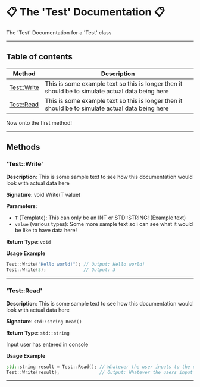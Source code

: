 # :clipboard: The 'Test' Documentation :clipboard:

The 'Test' Documentation for a 'Test' class

---

## Table of contents

| Method | Description |
|-|-|
| [Test::Write](#testwrite)| This is some example text so this is longer then it should be to simulate actual data being here |
| [Test::Read](#testread) | This is some example text so this is longer then it should be to simulate actual data being here 

Now onto the first  method!

---

## Methods

### 'Test::Write'

**Description**: This is some sample text to see how this documentation would look with actual data here

**Signature**: void Write(T value)

**Parameters**:

- `T` (Template): This can only be an INT or STD::STRING! (Example text)
- `value` (various types): Some more sample text so i can see what it would be like to have data here!

**Return Type**: `void`

**Usage Example**

```cpp
Test::Write("Hello world!"); // Output: Hello world!
Test::Write(3);              // Output: 3
```

---


### 'Test::Read'

**Description**: This is some sample text to see how this documentation would look with actual data here

**Signature**: `std::string Read()`

**Return Type**: `std::string`

Input user has entered in console

**Usage Example**

```cpp
std::string result = Test::Read(); // Whatever the user inputs to the console
Test::Write(result);               // Output: Whatever the users input was
```

---

